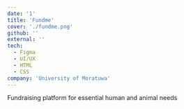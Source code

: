 ```yaml
---
date: '1'
title: 'Fundme'
cover: './fundme.png'
github: ''
external: ''
tech:
  - Figma
  - UI/UX
  - HTML
  - CSS
company: 'University of Moratuwa'
---
```


Fundraising platform for essential human and animal needs